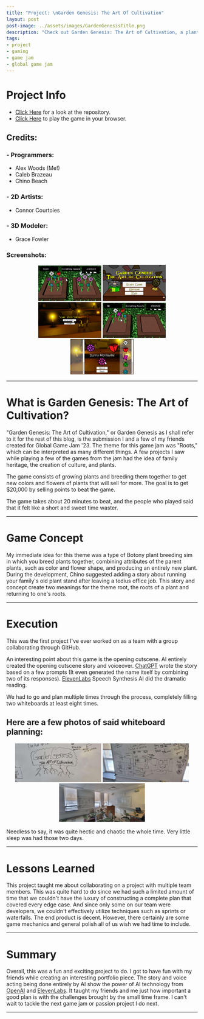 ```yaml
---
title: "Project: \nGarden Genesis: The Art Of Cultivation"
layout: post
post-image: ../assets/images/GardenGenesisTitle.png
description: "Check out Garden Genesis: The Art of Cultivation, a plant breeding sim created by a team of developers and artists for Global Game Jam '23. Play the game in your browser and explore the repository on GitHub. Learn about the project's concept, execution, and lessons learned in this blog post."
tags:
- project
- gaming
- game jam
- global game jam
---
```


# Project Info
- <a href="https://github.com/Aleph-Null-Studios/Garden-Genesis-The-Art-of-Cultivation" target="_blank">Click Here</a> for a look at the repository.
- <a href="https://dabvexx.itch.io/garden-genesis-the-art-of-cultivation" target="_blank">Click Here</a> to play the game in your browser.

## Credits:
### - Programmers:
- Alex Woods (Me!)
- Caleb Brazeau
- Chino Beach

### - 2D Artists:
- Connor Courtoies

### - 3D Modeler:
- Grace Fowler

### Screenshots:
<div align="center">
    <img src="../assets/images/GardenGenesisScreenShot1.png" alt="Screenshot1" width = "33%">
    <img src="../assets/images/GardenGenesisScreenShot2.png" alt="Screenshot2" width = "33%">
    <img src="../assets/images/GardenGenesisScreenShot3.png" alt="Screenshot3" width = "33%">
    <img src="../assets/images/GardenGenesisScreenShot4.png" alt="Screenshot4" width = "33%">
    <img src="../assets/images/GardenGenesisScreenShot5.png" alt="Screenshot5" width = "33%">
</div>

---

# What is Garden Genesis: The Art of Cultivation?

"Garden Genesis: The Art of Cultivation," or Garden Genesis as I shall refer to it for the rest of this blog, is the submission I and a few of my friends created for Global Game Jam '23. The theme for this game jam was "Roots," which can be interpreted as many different things. A few projects I saw while playing a few of the games from the jam had the idea of family heritage, the creation of culture, and plants. 

The game consists of growing plants and breeding them together to get new colors and flowers of plants that will sell for more. The goal is to get $20,000 by selling points to beat the game.

The game takes about 20 minutes to beat, and the people who played said that it felt like a short and sweet time waster.

---

# Game Concept

My immediate idea for this theme was a type of Botony plant breeding sim in which you breed plants together, combining attributes of the parent plants, such as color and flower shape, and producing an entirely new plant. During the development, Chino suggested adding a story about running your family's old plant stand after leaving a tedius office job. This story and concept create two meanings for the theme root, the roots of a plant and returning to one's roots.

---

# Execution

This was the first project I've ever worked on as a team with a group collaborating through GitHub. 

An interesting point about this game is the opening cutscene. AI entirely created the opening cutscene story and voiceover. [ChatGPT](https://openai.com/blog/chatgpt) wrote the story based on a few prompts (It even generated the name itself by combining two of its responses). [ElevenLabs](https://beta.elevenlabs.io) Speech Synthesis AI did the dramatic reading.

We had to go and plan multiple times through the process, completely filling two whiteboards at least eight times. 

## Here are a few photos of said whiteboard planning:
<div align="center">
    <img src="../assets/images/GardenGenesisTitleWhiteboard.png" alt="Whiteboard Title" title="The first concept for the title, in all its whiteboard glory." width="45%">
    <img src="../assets/images/GardenGenesisWhiteboard1.png" alt="Whiteboard 1" title="Whiteboard with some hastily written plans." width="45%">
    <img src="../assets/images/GardenGenesisWhiteboard2.png" alt="Whiteboard 2" title="Whiteboard detailing the plan a mere 5 hours before the submission deadline." width="45%">
</div>


Needless to say, it was quite hectic and chaotic the whole time. Very little sleep was had those two days.

---

# Lessons Learned

This project taught me about collaborating on a project with multiple team members. This was quite hard to do since we had such a limited amount of time that we couldn't have the luxury of constructing a complete plan that covered every edge case. And since only some on our team were developers, we couldn't effectively utilize techniques such as sprints or waterfalls. The end product is decent. However, there certainly are some game mechanics and general polish all of us wish we had time to include.

---

# Summary

Overall, this was a fun and exciting project to do. I got to have fun with my friends while creating an interesting portfolio piece. The story and voice acting being done entirely by AI show the power of AI technology from [OpenAI](https://openai.com) and [ElevenLabs](https://beta.elevenlabs.io). It taught my friends and me just how important a good plan is with the challenges brought by the small time frame. I can't wait to tackle the next game jam or passion project I do next. 

---